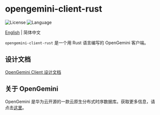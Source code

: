 # opengemini-client-rust

![License](https://img.shields.io/badge/license-Apache2.0-green) ![Language](https://img.shields.io/badge/Language-Rust-blue.svg)

[English](README.md) | 简体中文 

`opengemini-client-rust` 是一个用 Rust 语言编写的 OpenGemini 客户端。

## 设计文档

[OpenGemini Client 设计文档](https://github.com/openGemini/openGemini.github.io/blob/main/src/zh/guide/develop/client_design.md)

## 关于 OpenGemini

OpenGemini 是华为云开源的一款云原生分布式时序数据库。获取更多信息，请点击[这里](https://github.com/openGemini/openGemini)。
